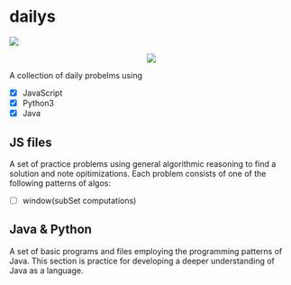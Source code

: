 # dailys
<p>
<img src="https://img.shields.io/github/languages/top/Ahmed-Elawad/dailys" />  
</p>

<div align="center">
  <img src="https://github.com/Ahmed-Elawad/dailys/imgs/quote.png" />
</div>

A collection of daily probelms using
- [x] JavaScript
- [x] Python3
- [x] Java

## JS files
A set of practice problems using general algorithmic reasoning to find a solution and note opitimizations. Each problem consists of one of the following patterns of algos:
- [ ] window(subSet computations)

## Java & Python
A set of basic programs and files employing the programming patterns of Java. This section is practice for developing a deeper understanding of Java 
as a language.
